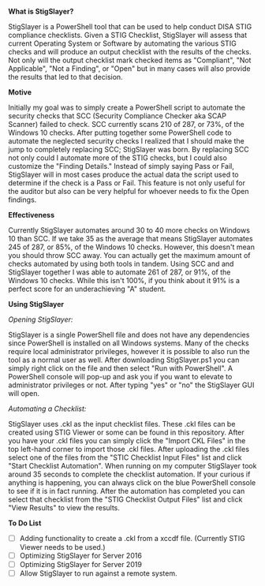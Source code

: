 **What is StigSlayer?**

StigSlayer is a PowerShell tool that can be used to help conduct DISA STIG compliance checklists. Given a STIG Checklist, StigSlayer will assess that current Operating System or Software by automating the various STIG checks and will produce an output checklist with the results of the checks. Not only will the output checklist mark checked items as "Compliant", "Not Applicable", "Not a Finding", or "Open" but in many cases will also provide the results that led to that decision.

**Motive**

Initially my goal was to simply create a PowerShell script to automate the security checks that SCC (Security Compliance Checker aka SCAP Scanner) failed to check. SCC currently scans 210 of 287, or 73%, of the Windows 10 checks. After putting together some PowerShell code to automate the neglected security checks I realized that I should make the jump to completely replacing SCC; StigSlayer was born. By replacing SCC not only could I automate more of the STIG checks, but I could also customize the "Finding Details." Instead of simply saying Pass or Fail, StigSlayer will in most cases produce the actual data the script used to determine if the check is a Pass or Fail. This feature is not only useful for the auditor but also can be very helpful for whoever needs to fix the Open findings.

**Effectiveness**

Currently StigSlayer automates around 30 to 40 more checks on Windows 10 than SCC. If we take 35 as the average that means StigSlayer automates 245 of 287, or 85%, of the Windows 10 checks. However, this doesn't mean you should throw SCC away. You can actually get the maximum amount of checks automated by using both tools in tandem. Using SCC and and StigSlayer together I was able to automate 261 of 287, or 91%, of the Windows 10 checks. While this isn't 100%, if you think about it 91% is a perfect score for an underachieving "A" student.

**Using StigSlayer**

_Opening StigSlayer:_

StigSlayer is a single PowerShell file and does not have any dependencies since PowerShell is installed on all Windows systems. Many of the checks require local administrator privileges, however it is possible to also run the tool as a normal user as well. After downloading StigSlayer.ps1 you can simply right click on the file and then select "Run with PowerShell". A PowerShell console will pop-up and ask you if you want to elevate to administrator privileges or not. After typing "yes" or "no" the StigSlayer GUI will open.

_Automating a Checklist:_

StigSlayer uses .ckl as the input checklist files. These .ckl files can be created using STIG Viewer or some can be found in this repository. After you have your .ckl files you can simply click the "Import CKL Files" in the top left-hand corner to import those .ckl files. After uploading the .ckl files select one of the files from the "STIC Checklist Input Files" list and click "Start Checklist Automation". When running on my computer StigSlayer took around 35 seconds to complete the checklist automation. If your curious if anything is happening, you can always click on the blue PowerShell console to see if it is in fact running. After the automation has completed you can select that checklist from the "STIG Checklist Output Files" list and click "View Results" to view the results.

**To Do List**

- [ ] Adding functionality to create a .ckl from a xccdf file. (Currently STIG Viewer needs to be used.)
- [ ] Optimizing StigSlayer for Server 2016
- [ ] Optimizing StigSlayer for Server 2019
- [ ] Allow StigSlayer to run against a remote system.